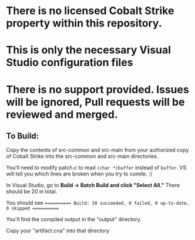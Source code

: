 # There is no licensed Cobalt Strike property within this repository. 
# This is only the necessary Visual Studio configuration files
# There is no support provided. Issues will be ignored, Pull requests will be reviewed and merged. 

## To Build:

Copy the contents of src-common and src-main from your authorized copy of Cobalt Strike into the src-common and src-main directories. 

You'll need to modify patch.c to read `(char *)buffer` instead of `buffer`.  VS will tell you which lines are broken when you try to comile. :)



In Visual Studio, go to __Build -> Batch Build and click "Select All."__ There should be 20 in total.

You should see `========== Build: 20 succeeded, 0 failed, 0 up-to-date, 0 skipped ==========`


You'll find the compiled output in the "output" directory.

Copy your "artifact.cna" into that directory
